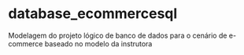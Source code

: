 # database_ecommercesql
Modelagem do projeto lógico de banco de dados para o cenário de  e-commerce baseado no modelo da instrutora
